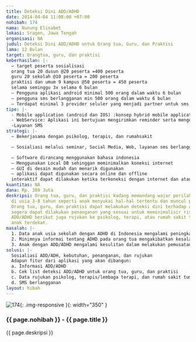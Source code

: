 ```yaml
---
title: Deteksi Dini ADD/ADHD
date: 2014-04-04 11:08:00 +07:00
nohibah: 174
nama: Nunung Elisabet
lokasi: Sragen, Jawa Tengah
organisasi: NA
judul: Deteksi Dini ADD/ADHD untuk Orang tua, Guru, dan Praktisi
lama: 12 Bulan
target: Orangtua, guru, dan praktisi
keberhasilan: |-
  – target peserta sosialisasi
  orang tua 20 dusun @20 peserta =400 peserta
  guru 20 sekolah @10 peserta = 200 peserta
  praktisi dan umum 9 kampus @50 peserta = 450 peserta
  selama seminggu 3x selama 6 bulan
  – Pengguna aplikasi android minimal 500 orang dalam waktu 6 bulan
  – pengguna sms berlangganan min 500 orang dalam waktu 6 bulan
  – Terdapat minimal 3 provider seluler yang menjadi partner untuk sms konten
tipe: |-
  - Mobile application (android dan IOS) :konsep hybrid mobile application dengan pada perangkat android, iOS. Konsep hybrid mobile application menggunakan framework mobile titanium
  - WebService: Aplikasi ini bertujuan mengirimkan reminder serta mengelola komunitas online (forum diskusi)
  -Layanan SMS
strategi: |-
  – Bekerjasama dengan psikolog, terapis, dan rumahsakit

  – Sosialiasi melalui seminar, Social Media, Web, layanan sms berlangganan

  – Software dirancang menggunakan bahasa indonesia
  – Menggunakan Local DB sehinggan meminimalkan koneksi internet
  – GUI di desain mudah dan menarik digunakan
  – aplikasi dapat digunakan secara online dan offline
  interaktif dapat dilakukan ketika terkoneksi dengan internet dan atau secara sms berlangganan.
kuantitas: NA
dana: Rp. 389 Juta
deskripsi: Orang tua, guru, dan praktisi kadang memandang wajar perilaku yang muncul
  di usia 3-8 tahun seperti anak menyukai hal-hal tertentu dan muncul perilaku aktif.
  Orang tua, guru, dan praktisi dapat melakukan deteksi dini terhadap anak sehingga
  segera dapat dilakukan penanganan yang sesuai untuk meminimalisir risiko anak dengan
  ADD/ADHD berikut juga rujukan ke psikolog, terapi, atau rumah sakit tumbuh kembang
  anak terdekat.
masalah: |-
  1. Data anak usia sekolah dengan ADHD di Indonesia mengalami peningkatan dari 4%-12% (Koran Sindo OL).
  2. Minimnya informai tentang ADHD pada orang tua mengakibatkan kesalahan penanganan dan pola asuh terhadap anak dengan ADHD, contoh kasis anak laki-laki usia 10 tahun dengan ADHD di Malang mengalami pemasungan dan hampir terbakar ketika rumahnya mengalami kebakaran. Padahal anak dengan ADHD dapat ditangani dengan terapi hormon otak baik secara medis maupun pembentukan perilaku. (http://www.adhd-centre.com/adhd-article/16-anak-adhd-hiperaktif-di-pasung-dok-sindo-tv)
  3. Anak dengan ADD/ADHD mengalami kesulitan dalam melakukan pemusatan perhatian. Hal ini akan memunculkan masalah baru ketika anak duduk di bangku sekolah jika guru tidak memahami karakter anak dengan ADD/ADHD. Anak akan mendapat label nakal atau bodoh karena dianggap tidak disiplin dan tidak memperhatikan guru ketika belajar di kelas.(http://tumbuhkembanganakku.com/2013/09/22/penyebab-dan-faktor-resiko-adhd/)
solusi: |-
  Sosialiasi ADD/ADH, kebutuhan, penanganan, dan rujukan
  Adapun fitur dari aplikasi yang akan dibangun:
  a. Informasi ADD/ADHD
  b. Cek list deteksi ADD/ADHD untuk orang tua, guru, dan praktisi
  c. Data rujukan psikolog, terapis/lembaga terapi, dan rumah sakit tumbuh kembang.
  d. SMS berlangganan
layout: hibah
---
```


![174](/static/img/hibahcms/174.png){: .img-responsive }{: width="350" }

### {{ page.nohibah }} - {{ page.title }}

{{ page.deskripsi }}
